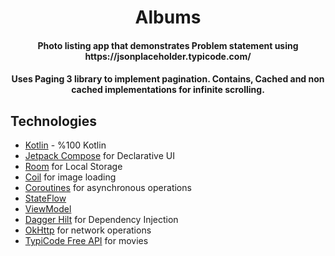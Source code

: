 <h1 align="center">Albums</h1>
<h4 align="center">Photo listing app that demonstrates Problem statement using https://jsonplaceholder.typicode.com/</h4>

<h4 align="center">Uses Paging 3 library to implement pagination.
Contains, Cached and non cached implementations for infinite scrolling. </h4>

## Technologies

- [Kotlin](https://kotlinlang.org/) - %100 Kotlin
- [Jetpack Compose](https://developer.android.com/jetpack/compose) for Declarative UI
- [Room](https://developer.android.com/jetpack/androidx/releases/room) for Local Storage
- [Coil](https://github.com/coil-kt/coil) for image loading
- [Coroutines](https://github.com/Kotlin/kotlinx.coroutines) for asynchronous operations
- [StateFlow](https://kotlin.github.io/kotlinx.coroutines/kotlinx-coroutines-core/kotlinx.coroutines.flow/-state-flow/)
- [ViewModel](https://developer.android.com/topic/libraries/architecture/viewmodel)
- [Dagger Hilt](https://developer.android.com/training/dependency-injection/hilt-android) for
  Dependency Injection
- [OkHttp](https://github.com/square/okhttp)  for network operations
- [TypiCode Free API](https://jsonplaceholder.typicode.com) for movies
